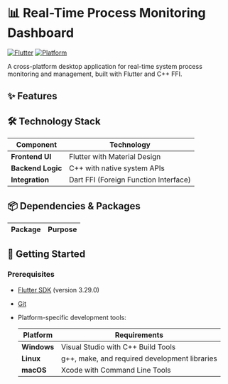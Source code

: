 # 📊 Real-Time Process Monitoring Dashboard
[![Flutter](https://img.shields.io/badge/Flutter-3.29.0+-blue.svg)](https://flutter.dev/)
[![Platform](https://img.shields.io/badge/Platform-Windows%20%7C%20macOS%20%7C%20Linux-lightgrey.svg)](https://flutter.dev)

A cross-platform desktop application for real-time system process monitoring and management, built with Flutter and C++ FFI.

## ✨ Features

## 🛠️ Technology Stack

| Component | Technology |
|-----------|------------|
| **Frontend UI** | Flutter with Material Design |
| **Backend Logic** | C++ with native system APIs |
| **Integration** | Dart FFI (Foreign Function Interface) |

## 📦 Dependencies & Packages
| Package | Purpose |
|---------|---------|


## 🚀 Getting Started

### Prerequisites

- [Flutter SDK](https://flutter.dev/docs/get-started/install) (version 3.29.0)
- [Git](https://git-scm.com/downloads)
- Platform-specific development tools:

  | Platform | Requirements |
  |----------|--------------|
  | **Windows** | Visual Studio with C++ Build Tools |
  | **Linux** | g++, make, and required development libraries |
  | **macOS** | Xcode with Command Line Tools |